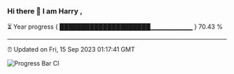 ### Hi there 👋 I am Harry , 

⏳ Year progress { █████████████████████▁▁▁▁▁▁▁▁▁ } 70.43 %

---

⏰ Updated on Fri, 15 Sep 2023 01:17:41 GMT

![Progress Bar CI](https://github.com/duykhang68/duykhang68/workflows/Progress%20Bar%20CI/badge.svg)
